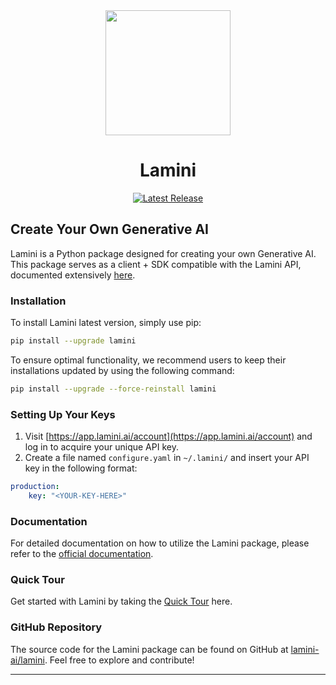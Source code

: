 <div align="center">
<img src="https://avatars.githubusercontent.com/u/130713213?s=200&v=4" width="200"/>
</div>

</div>
<div align="center">

# **Lamini**

</div>

<div align="center">

[![Latest Release](https://img.shields.io/badge/Latest%20Version-2.1.3-blue?logo=github)](https://github.com/salabim/salabim/blob/master/changelog.txt)

</div>

## Create Your Own Generative AI

Lamini is a Python package designed for creating your own Generative AI. </br>
This package serves as a client + SDK compatible with the Lamini API, documented extensively [here](https://lamini-ai.github.io/). 

### Installation

To install Lamini latest version, simply use pip:

```bash
pip install --upgrade lamini
```

To ensure optimal functionality, we recommend users to keep their installations updated by using the following command:

```bash
pip install --upgrade --force-reinstall lamini
```

### Setting Up Your Keys

1. Visit [https://app.lamini.ai/account](https://app.lamini.ai/account) and log in to acquire your unique API key.
2. Create a file named `configure.yaml` in `~/.lamini/` and insert your API key in the following format:

```yaml
production:
    key: "<YOUR-KEY-HERE>"
```

### Documentation

For detailed documentation on how to utilize the Lamini package, please refer to the [official documentation](https://lamini-ai.github.io/).

### Quick Tour

Get started with Lamini by taking the [Quick Tour](https://lamini-ai.github.io/inference/quick_tour/) here.

### GitHub Repository

The source code for the Lamini package can be found on GitHub at [lamini-ai/lamini](https://github.com/lamini-ai/lamini). Feel free to explore and contribute!

---